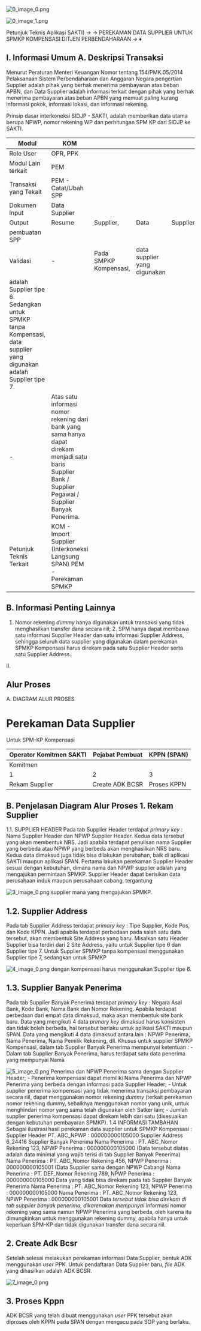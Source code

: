 

![0_image_0.png](0_image_0.png)

![0_image_1.png](0_image_1.png)

Petunjuk Teknis Aplikasi SAKTI)
→
→
PEREKAMAN DATA SUPPLIER UNTUK
SPMKP KOMPENSASI
DITJEN PERBENDAHARAAN
→
♦

## I. Informasi Umum A. Deskripsi Transaksi

Menurut Peraturan Menteri Keuangan Nomor tentang 154/PMK.05/2014 Pelaksanaan Sistem Perbendaharaan dan Anggaran Negara pengertian Supplier adalah pihak yang berhak menerima pembayaran atas beban APBN, dan Data Supplier adalah informasi terkait dengan pihak yang berhak menerima pembayaran atas beban APBN yang memuat paling kurang informasi pokok, informasi lokasi, dan informasi rekening.

Prinsip dasar interkoneksi SIDJP - SAKTI, adalah memberikan data utama berupa NPWP, nomor rekening WP dan perhitungan SPM KP dari SIDJP ke SAKTI.

| Modul                                                                                                                  | KOM                                                                                                                                                          |                        |                              |          |       |           |       |
|------------------------------------------------------------------------------------------------------------------------|--------------------------------------------------------------------------------------------------------------------------------------------------------------|------------------------|------------------------------|----------|-------|-----------|-------|
| Role User                                                                                                              | OPR, PPK                                                                                                                                                     |                        |                              |          |       |           |       |
| Modul Lain terkait                                                                                                     | PEM                                                                                                                                                          |                        |                              |          |       |           |       |
| Transaksi yang Tekait                                                                                                  | PEM - Catat/Ubah SPP                                                                                                                                         |                        |                              |          |       |           |       |
| Dokumen Input                                                                                                          | Data Supplier                                                                                                                                                |                        |                              |          |       |           |       |
| Output                                                                                                                 | Resume                                                                                                                                                       | Supplier,              | Data                         | Supplier | dapat | digunakan | untuk |
| pembuatan SPP                                                                                                          |                                                                                                                                                              |                        |                              |          |       |           |       |
| Validasi                                                                                                               | -                                                                                                                                                            | Pada SMPKP Kompensasi, | data supplier yang digunakan |          |       |           |       |
| adalah Supplier tipe 6. Sedangkan untuk SPMKP tanpa  Kompensasi, data supplier yang digunakan adalah Supplier  tipe 7. |                                                                                                                                                              |                        |                              |          |       |           |       |
| -                                                                                                                      | Atas satu informasi nomor rekening dari bank yang sama  hanya dapat direkam menjadi satu baris Supplier Bank /  Supplier Pegawai / Supplier Banyak Penerima. |                        |                              |          |       |           |       |
| Petunjuk Teknis Terkait                                                                                                | KOM - Import Supplier (Interkoneksi Langsung SPAN) PEM - Perekaman SPMKP                                                                                     |                        |                              |          |       |           |       |

## B. Informasi Penting Lainnya

1. Nomor rekening *dummy* hanya digunakan untuk transaksi yang tidak menghasilkan transfer dana secara riil; 2. SPM hanya dapat membawa satu informasi Supplier Header dan satu informasi Supplier Address, sehingga seluruh data supplier yang digunakan dalam perekaman SPMKP Kompensasi harus direkam pada satu Supplier Header serta satu Supplier Address.

II.

## Alur Proses

A.   DIAGRAM ALUR PROSES

# Perekaman Data Supplier

Untuk SPM-KP Kompensasi

| Operator Komitmen SAKTI   | Pejabat Pembuat   | KPPN (SPAN)   |
|---------------------------|-------------------|---------------|
| Komitmen                  |                   |               |
| 1                         | 2                 | 3             |
| Rekam Supplier            | Create ADK BCSR   | Proses KPPN   |

## B. Penjelasan Diagram Alur Proses 1. Rekam Supplier

1.1. SUPPLIER HEADER Pada tab Supplier Header terdapat *primary key* : Nama Supplier Header dan NPWP Supplier Header. Kedua data tersebut yang akan membentuk NRS. Jadi apabila terdapat penulisan nama Supplier yang berbeda atau NPWP yang berbeda akan menghasilkan NRS baru. Kedua data dimaksud juga tidak bisa dilakukan perubahan, baik di aplikasi SAKTI maupun aplikasi SPAN. Pertama lakukan perekaman Supplier Header sesuai dengan kebutuhan, dimana nama dan NPWP supplier adalah yang mengajukan permintaan SPMKP. Supplier Header dapat berisikan data perusahaan induk maupun perusahaan cabang, tergantung 

![3_image_0.png](3_image_0.png) supplier mana yang mengajukan SPMKP.

## 1.2. Supplier Address

Pada tab Supplier Address terdapat *primary key* : Tipe Supplier, Kode Pos, dan Kode KPPN. Jadi apabila terdapat perbedaan pada salah satu data tersebut, akan membentuk Site Address yang baru. Misalkan satu Header Supplier bisa terdiri dari 2 Site Address, yaitu untuk Supplier tipe 6 dan Supplier tipe 7. Untuk Supplier SPMKP tanpa kompensasi menggunakan Supplier tipe 7, sedangkan untuk SPMKP 

![4_image_0.png](4_image_0.png) dengan kompensasi harus menggunakan Supplier tipe 6.

## 1.3. Supplier Banyak Penerima

Pada tab Supplier Banyak Penerima terdapat *primary key* : Negara Asal Bank, Kode Bank, Nama Bank dan Nomor Rekening. Apabila terdapat perbedaan dari empat data dimaksud, maka akan membentuk site bank baru. Data yang mengikuti 4 data *primary key* dimaksud harus konsisten dan tidak boleh berbeda, hal tersebut berlaku untuk aplikasi SAKTI maupun SPAN. Data yang mengikuti 4 data dimaksud antara lain : NPWP Penerima, Nama Penerima, Nama Pemilik Rekening, dll. Khusus untuk supplier SPMKP Kompensasi, dalam tab Supplier Banyak Penerima mempunyai ketentuan : - Dalam tab Supplier Banyak Penerima, harus terdapat satu data penerima yang mempunyai Nama 

![5_image_0.png](5_image_0.png) Penerima dan NPWP Penerima sama dengan Supplier Header; - Penerima kompensasi dapat memiliki Nama Penerima dan NPWP Penerima yang berbeda dengan informasi pada Supplier Header; - Untuk supplier penerima kompensasi yang tidak menerima transaksi pembayaran secara riil, dapat menggunakan nomor rekening *dummy* (terkait perekaman nomor rekening dummy, sebaiknya menggunakan nomor yang unik, untuk menghindari nomor yang sama telah digunakan oleh Satker lain; - Jumlah supplier penerima kompensasi dapat direkam lebih dari satu (disesuaikan dengan kebutuhan pembayaran SPMKP). 1.4 INFORMASI TAMBAHAN Sebagai ilustrasi hasil perekaman data supplier untuk SPMKP Kompensasi : Supplier Header PT. ABC_NPWP : 000000000105000 Supplier Address 6_24416 Supplier Banyak Penerima Nama Penerima : PT. ABC_Nomor Rekening 123, NPWP Penerima : 000000000105000 (Data tersebut diatas adalah data minimal yang wajib terisi di tab Supplier Banyak Penerima) Nama Penerima : PT. ABC_Nomor Rekening 456, NPWP Penerima : 000000000105001 (Data Supplier sama dengan NPWP Cabang) Nama Penerima : PT. DEF_Nomor Rekening 789, NPWP Penerima : 000000000105000 Data yang tidak bisa direkam pada tab Supplier Banyak Penerima Nama Penerima : PT. ABC_Nomor Rekening 123, NPWP Penerima : 000000000105000 Nama Penerima : PT. ABC_Nomor Rekening 123, NPWP Penerima : 000000000105001 Data *tersebut tidak bisa direkam di tab supplier banyak penerima, dikarenakan mempunyai* informasi nomor rekening yang sama namun NPWP Penerima yang berbeda, oleh karena itu dimungkinkan untuk menggunakan rekening dummy, apabila hanya untuk keperluan SPM-KP dan tidak digunakan transfer dana secara riil.

## 2. Create Adk Bcsr

Setelah selesai melakukan perekaman informasi Data Supplier, bentuk ADK menggunakan *user* PPK. Untuk pendaftaran Data Supplier baru, *file* ADK yang dihasilkan adalah ADK BCSR.

![7_image_0.png](7_image_0.png)

## 3. Proses Kppn

ADK BCSR yang telah dibuat menggunakan *user* PPK tersebut akan diproses oleh KPPN pada SPAN dengan mengacu pada SOP yang berlaku.